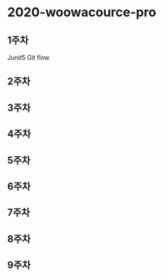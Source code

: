 # 2020-woowacource-pro




## 1주차

Junit5
Git flow


## 2주차

## 3주차

## 4주차

## 5주차

## 6주차

## 7주차

## 8주차

## 9주차 
